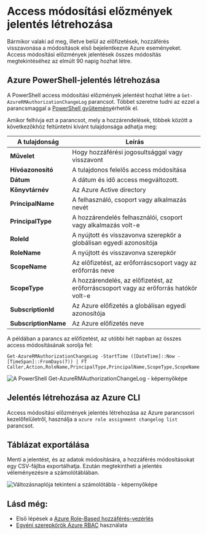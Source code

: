 <properties
    pageTitle="Access módosítási előzmények jelentés létrehozása |} Microsoft Azure"
    description="Jelentés készítése, az Access alkalmazásban az Azure-előfizetésekhez szerepköralapú hozzáférés-vezérlés az elmúlt 90 napon felett a minden módosítás sorolja fel."
    services="active-directory"
    documentationCenter=""
    authors="kgremban"
    manager="femila"
    editor=""/>

<tags
    ms.service="active-directory"
    ms.devlang="na"
    ms.topic="article"
    ms.tgt_pltfrm="na"
    ms.workload="identity"
    ms.date="08/03/2016"
    ms.author="kgremban"/>

# <a name="create-an-access-change-history-report"></a>Access módosítási előzmények jelentés létrehozása

Bármikor valaki ad meg, illetve belül az előfizetések, hozzáférés visszavonása a módosítások első bejelentkezve Azure eseményeket. Access módosítási előzmények jelentések összes módosítás megtekintéséhez az elmúlt 90 napig hozhat létre.

## <a name="create-a-report-with-azure-powershell"></a>Azure PowerShell-jelentés létrehozása
A PowerShell access módosítási előzmények jelentést hozhat létre a `Get-AzureRMAuthorizationChangeLog` parancsot. Többet szeretne tudni az ezzel a parancsmaggal a [PowerShell gyűjtemény](https://www.powershellgallery.com/packages/AzureRM.Storage/1.0.6/Content/ResourceManagerStartup.ps1)érhetők el.

Amikor felhívja ezt a parancsot, mely a hozzárendelések, többek között a következőkhöz feltüntetni kívánt tulajdonsága adhatja meg:

| A tulajdonság | Leírás |
| -------- | ----------- |
| **Művelet** | Hogy hozzáférési jogosultsággal vagy visszavont |
| **Hívóazonosító** | A tulajdonos felelős access módosítása |
| **Dátum** | A dátum és idő access megváltozott. |
| **Könyvtárnév** | Az Azure Active directory |
| **PrincipalName** | A felhasználó, csoport vagy alkalmazás nevét |
| **PrincipalType** | A hozzárendelés felhasználói, csoport vagy alkalmazás volt-e |
| **RoleId** | A nyújtott és visszavonva szerepkör a globálisan egyedi azonosítója |
| **RoleName** | A nyújtott és visszavonva szerepkör |
| **ScopeName** | Az előfizetést, az erőforráscsoport vagy az erőforrás neve |
| **ScopeType** | A hozzárendelés, az előfizetést, az erőforráscsoport vagy az erőforrás hatókör volt-e |
| **SubscriptionId** | Az Azure előfizetés a globálisan egyedi azonosítója |
| **SubscriptionName** | Az Azure előfizetés neve |

A példában a parancs az előfizetést, az utóbbi hét napban az összes access módosításának sorolja fel:

```
Get-AzureRMAuthorizationChangeLog -StartTime ([DateTime]::Now - [TimeSpan]::FromDays(7)) | FT Caller,Action,RoleName,PrincipalType,PrincipalName,ScopeType,ScopeName
```

![A PowerShell Get-AzureRMAuthorizationChangeLog - képernyőképe](./media/role-based-access-control-configure/access-change-history.png)

## <a name="create-a-report-with-azure-cli"></a>Jelentés létrehozása az Azure CLI
Access módosítási előzmények jelentés létrehozása az Azure parancssori kezelőfelületről, használja a `azure role assignment changelog list` parancsot.

## <a name="export-to-a-spreadsheet"></a>Táblázat exportálása
Menti a jelentést, és az adatok módosítására, a hozzáférés módosításokat egy CSV-fájlba exportálhatja. Ezután megtekintheti a jelentés véleményezésre a számolótáblában.

![Változásnaplója tekinteni a számolótábla - képernyőképe](./media/role-based-access-control-configure/change-history-spreadsheet.png)

## <a name="see-also"></a>Lásd még:
- Első lépések a [Azure Role-Based hozzáférés-vezérlés](role-based-access-control-configure.md)
- [Egyéni szerepkörök Azure RBAC](role-based-access-control-custom-roles.md) használata
